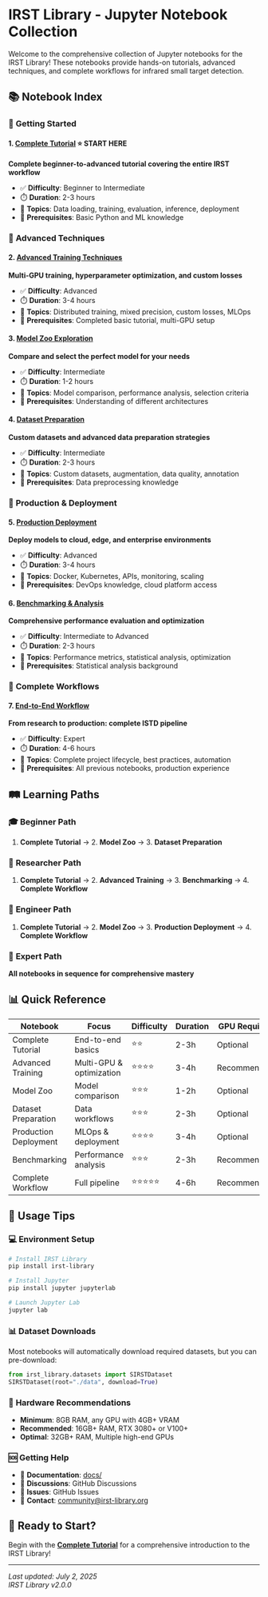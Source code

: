 # IRST Library - Jupyter Notebook Collection

Welcome to the comprehensive collection of Jupyter notebooks for the IRST Library! These notebooks provide hands-on tutorials, advanced techniques, and complete workflows for infrared small target detection.

## 📚 **Notebook Index**

### 🎯 **Getting Started**

#### 1. [**Complete Tutorial**](irst_tutorial.ipynb) ⭐ **START HERE**

**Complete beginner-to-advanced tutorial covering the entire IRST workflow**

- ✅ **Difficulty**: Beginner to Intermediate
- ⏱️ **Duration**: 2-3 hours
- 🎯 **Topics**: Data loading, training, evaluation, inference, deployment
- 📝 **Prerequisites**: Basic Python and ML knowledge

### 🔬 **Advanced Techniques**

#### 2. [**Advanced Training Techniques**](training_advanced.ipynb)

**Multi-GPU training, hyperparameter optimization, and custom losses**

- ✅ **Difficulty**: Advanced
- ⏱️ **Duration**: 3-4 hours  
- 🎯 **Topics**: Distributed training, mixed precision, custom losses, MLOps
- 📝 **Prerequisites**: Completed basic tutorial, multi-GPU setup

#### 3. [**Model Zoo Exploration**](model_zoo_tutorial.ipynb)

**Compare and select the perfect model for your needs**

- ✅ **Difficulty**: Intermediate
- ⏱️ **Duration**: 1-2 hours
- 🎯 **Topics**: Model comparison, performance analysis, selection criteria
- 📝 **Prerequisites**: Understanding of different architectures

#### 4. [**Dataset Preparation**](dataset_preparation.ipynb)

**Custom datasets and advanced data preparation strategies**

- ✅ **Difficulty**: Intermediate
- ⏱️ **Duration**: 2-3 hours
- 🎯 **Topics**: Custom datasets, augmentation, data quality, annotation
- 📝 **Prerequisites**: Data preprocessing knowledge

### 🚀 **Production & Deployment**

#### 5. [**Production Deployment**](deployment_tutorial.ipynb)

**Deploy models to cloud, edge, and enterprise environments**

- ✅ **Difficulty**: Advanced
- ⏱️ **Duration**: 3-4 hours
- 🎯 **Topics**: Docker, Kubernetes, APIs, monitoring, scaling
- 📝 **Prerequisites**: DevOps knowledge, cloud platform access

#### 6. [**Benchmarking & Analysis**](benchmarking_tutorial.ipynb)

**Comprehensive performance evaluation and optimization**

- ✅ **Difficulty**: Intermediate to Advanced
- ⏱️ **Duration**: 2-3 hours
- 🎯 **Topics**: Performance metrics, statistical analysis, optimization
- 📝 **Prerequisites**: Statistical analysis background

### 🎯 **Complete Workflows**

#### 7. [**End-to-End Workflow**](complete_workflow.ipynb)

**From research to production: complete ISTD pipeline**

- ✅ **Difficulty**: Expert
- ⏱️ **Duration**: 4-6 hours
- 🎯 **Topics**: Complete project lifecycle, best practices, automation
- 📝 **Prerequisites**: All previous notebooks, production experience

## 🛤️ **Learning Paths**

### 🎓 **Beginner Path**

1. **Complete Tutorial** → 2. **Model Zoo** → 3. **Dataset Preparation**

### 🔬 **Researcher Path**  

1. **Complete Tutorial** → 2. **Advanced Training** → 3. **Benchmarking** → 4. **Complete Workflow**

### 🚀 **Engineer Path**

1. **Complete Tutorial** → 2. **Model Zoo** → 3. **Production Deployment** → 4. **Complete Workflow**

### 🎯 **Expert Path**

**All notebooks in sequence for comprehensive mastery**

## 📊 **Quick Reference**

| Notebook | Focus | Difficulty | Duration | GPU Required |
|----------|--------|------------|----------|--------------|
| Complete Tutorial | End-to-end basics | ⭐⭐ | 2-3h | Optional |
| Advanced Training | Multi-GPU & optimization | ⭐⭐⭐⭐ | 3-4h | Recommended |
| Model Zoo | Model comparison | ⭐⭐⭐ | 1-2h | Optional |
| Dataset Preparation | Data workflows | ⭐⭐⭐ | 2-3h | Optional |
| Production Deployment | MLOps & deployment | ⭐⭐⭐⭐ | 3-4h | Optional |
| Benchmarking | Performance analysis | ⭐⭐⭐ | 2-3h | Recommended |
| Complete Workflow | Full pipeline | ⭐⭐⭐⭐⭐ | 4-6h | Recommended |

## 🎯 **Usage Tips**

### 💻 **Environment Setup**

```bash
# Install IRST Library
pip install irst-library

# Install Jupyter
pip install jupyter jupyterlab

# Launch Jupyter Lab
jupyter lab
```

### 📊 **Dataset Downloads**

Most notebooks will automatically download required datasets, but you can pre-download:

```python
from irst_library.datasets import SIRSTDataset
SIRSTDataset(root="./data", download=True)
```

### 🔧 **Hardware Recommendations**

- **Minimum**: 8GB RAM, any GPU with 4GB+ VRAM
- **Recommended**: 16GB+ RAM, RTX 3080+ or V100+
- **Optimal**: 32GB+ RAM, Multiple high-end GPUs

### 🆘 **Getting Help**

- 📖 **Documentation**: [docs/](../docs/)
- 💬 **Discussions**: GitHub Discussions
- 🐛 **Issues**: GitHub Issues
- 📧 **Contact**: <community@irst-library.org>

## 🎉 **Ready to Start?**

Begin with the [**Complete Tutorial**](irst_tutorial.ipynb) for a comprehensive introduction to the IRST Library!

---

*Last updated: July 2, 2025*  
*IRST Library v2.0.0*
